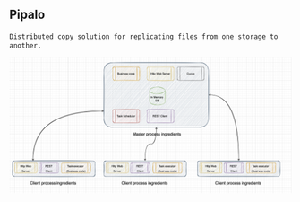 ## Pipalo
 ```
 Distributed copy solution for replicating files from one storage to another.
 ```
 ![Pipalo](pipalo_architecture.png)